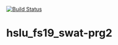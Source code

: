 [![Build Status](https://travis-ci.org/wtjerry/hslu_fs19_swat-prg2.svg?branch=master)](https://travis-ci.org/wtjerry/hslu_fs19_swat-prg2)
# hslu_fs19_swat-prg2
